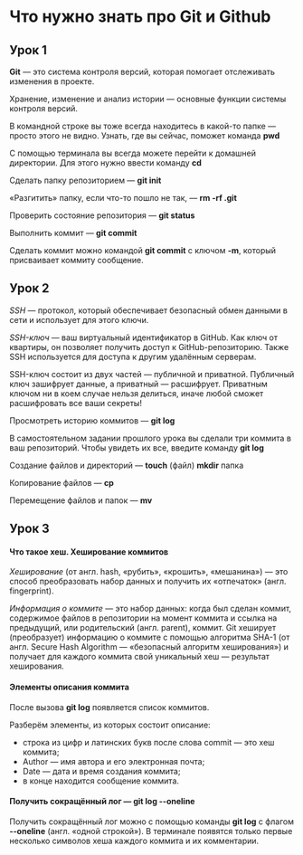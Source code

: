 # Что нужно знать про Git и Github

## Урок 1

**Git** — это система контроля версий, которая помогает отслеживать изменения в проекте.

Хранение, изменение и анализ истории — основные функции системы контроля версий.

В командной строке вы тоже всегда находитесь в какой-то папке — просто этого не видно. Узнать, где вы сейчас, поможет команда **pwd**

С помощью терминала вы всегда можете перейти к домашней директории. Для этого нужно ввести команду **cd**

Сделать папку репозиторием — **git init**

«Разгитить» папку, если что-то пошло не так, — **rm -rf .git**

Проверить состояние репозитория — **git status**

Выполнить коммит — **git commit**

Сделать коммит можно командой **git commit** c ключом **-m**, который присваивает коммиту сообщение.

## Урок 2

_SSH_ — протокол, который обеспечивает безопасный обмен данными в сети и использует для этого ключи.

_SSH-ключ_ — ваш виртуальный идентификатор в GitHub. Как ключ от квартиры, он позволяет получить доступ к GitHub-репозиторию. Также SSH используется для доступа к другим удалённым серверам.

SSH-ключ состоит из двух частей — публичной и приватной. Публичный ключ зашифрует данные, а приватный — расшифрует. Приватным ключом ни в коем случае нельзя делиться, иначе любой сможет расшифровать все ваши секреты!

Просмотреть историю коммитов — **git log**

В самостоятельном задании прошлого урока вы сделали три коммита в ваш репозиторий. Чтобы увидеть их все, введите команду **git log**

Создание файлов и директорий — **touch** (файл) **mkdir** папка

Копирование файлов — **cp**

Перемещение файлов и папок — **mv**

## Урок 3

#### Что такое хеш. Хеширование коммитов

_Хеширование_ (от англ. hash, «рубить», «крошить», «мешанина») — это способ преобразовать набор данных и получить их «отпечаток» (англ. fingerprint).

_Информация о коммите_ — это набор данных: когда был сделан коммит, содержимое файлов в репозитории на момент коммита и ссылка на предыдущий, или родительский (англ. parent), коммит.
Git хеширует (преобразует) информацию о коммите с помощью алгоритма SHA-1 (от англ. Secure Hash Algorithm — «безопасный алгоритм хеширования») и получает для каждого коммита свой уникальный хеш — результат хеширования.

#### Элементы описания коммита

После вызова **git log** появляется список коммитов.

Разберём элементы, из которых состоит описание:
* строка из цифр и латинских букв после слова commit — это хеш коммита;
* Author — имя автора и его электронная почта;
* Date — дата и время создания коммита;
* в конце находится сообщение коммита.

#### Получить сокращённый лог — git log --oneline

Получить сокращённый лог можно с помощью команды **git log** с флагом **--oneline** (англ. «одной строкой»). В терминале появятся только первые несколько символов хеша каждого коммита и их комментарии.